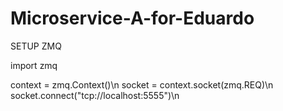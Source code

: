 # Microservice-A-for-Eduardo

SETUP ZMQ

import zmq

context = zmq.Context()\n
socket = context.socket(zmq.REQ)\n
socket.connect("tcp://localhost:5555")\n
